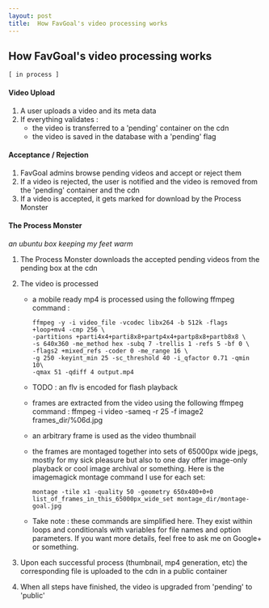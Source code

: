 ```yaml
---
layout: post
title:  How FavGoal's video processing works
---
```



## How FavGoal's video processing works
` [ in process ] `



#### Video Upload
1. A user uploads a video and its meta data
2. If everything validates :
	* the video is transferred to a 'pending' container on the cdn
	* the video is saved in the database with a 'pending' flag



#### Acceptance / Rejection
1. FavGoal admins browse pending videos and accept or reject them
2. If a video is rejected, the user is notified and the video is removed from the 'pending' container and the cdn
3. If a video is accepted, it gets marked for download by the Process Monster



#### The Process Monster
*an ubuntu box keeping my feet warm*

1. The Process Monster downloads the accepted pending videos from the pending box at the cdn
2. The video is processed
	+ a mobile ready mp4 is processed using the following ffmpeg command :
	          
	      ffmpeg -y -i video_file -vcodec libx264 -b 512k -flags +loop+mv4 -cmp 256 \
          -partitions +parti4x4+parti8x8+partp4x4+partp8x8+partb8x8 \
          -s 640x360 -me_method hex -subq 7 -trellis 1 -refs 5 -bf 0 \
          -flags2 +mixed_refs -coder 0 -me_range 16 \
          -g 250 -keyint_min 25 -sc_threshold 40 -i_qfactor 0.71 -qmin 10\
          -qmax 51 -qdiff 4 output.mp4

    + TODO : an flv is encoded for flash playback
    + frames are extracted from the video using the following ffmpeg command :
          ffmpeg -i video -sameq -r 25 -f image2 frames_dir/%06d.jpg
    + an arbitrary frame is used as the video thumbnail
    + the frames are montaged together into sets of 65000px wide jpegs, mostly for my sick pleasure but also to one day offer image-only playback or cool image archival or something. Here is the imagemagick montage command I use for each set:

          montage -tile x1 -quality 50 -geometry 650x400+0+0 list_of_frames_in_this_65000px_wide_set montage_dir/montage-goal.jpg

    + Take note : these commands are simplified here. They exist within loops and conditionals with variables for file names and option parameters. If you want more details, feel free to ask me on Google+ or something. 
         
        
3. Upon each successful process (thumbnail, mp4 generation, etc) the corresponding file is uploaded to the cdn in a public container

4. When all steps have finished, the video is upgraded from 'pending' to 'public'










